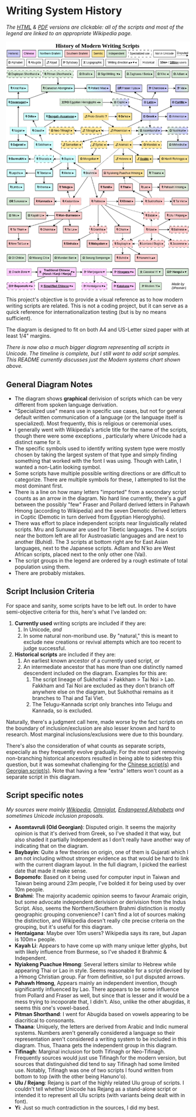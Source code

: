 # Writing System History

*The [HTML](https://github.com/DPenner1/WritingSystemHistory/blob/main/Modern%20Script%20History.html) & [PDF](https://github.com/DPenner1/WritingSystemHistory/blob/main/Modern%20Script%20History.pdf) versions are clickable: all of the scripts and most of the legend are linked to an appropriate Wikipedia page.*

![Writing System History](https://github.com/DPenner1/WritingSystemHistory/blob/main/Modern%20Script%20History.png)

This project's objective is to provide a visual reference as to how modern writing scripts are related. This is not a coding project, but it can serve as a quick reference for internationalization testing (but is by no means sufficient).

The diagram is designed to fit on both A4 and US-Letter sized paper with at least 1/4" margins.

*There is now also a much bigger diagram representing all scripts in Unicode. The timeline is complete, but I still want to add script samples. This README currently discusses just the Modern systems chart shown above.*

## General Diagram Notes

  - The diagram shows **graphical** derivision of scripts which can be very different from spoken language derivation.
  - "Specialized use" means use in specific use cases, but not for general default written communication of a language (or the language itself is specialized). Most frequently, this is religious or ceremonial uses.
  - I generally went with Wikipedia's article title for the name of the scripts, though there were some exceptions , particularly where Unicode had a distinct name for it.
  - The specific symbols used to identify writing system type were mostly chosen by taking the largest system of that type and simply finding something that worked with the font I was using. Though with Latin, I wanted a non-Latin looking symbol.
  - Some scripts have multiple possible writing directions or are difficult to categorize. There are multiple symbols for these, I attempted to list the most dominant first.
  - There is a line on how many letters "imported" from a secondary script counts as an arrow in the diagram. No hard line currently, there's a gulf between the possibly "few" Fraser and Pollard derived letters in Pahawh Hmong (according to Wikipedia) and the seven Demotic derived letters in Coptic (Demotic in turn derived from Egyptian Hieroglyphs).
  - There was effort to place independent scripts near linguistically related scripts. Mru and Sunuwar are used for Tibetic languages. The 4 scripts near the bottom left are all for Austroasiatic languages and are next to another (Buhid). The 3 scripts at bottom right are for East Asian languages, next to the Japanese scripts. Adlam and N'ko are West African scripts, placed next to the only other one (Vai).
  - The script groups in the legend are ordered by a rough estimate of total population using them.
  - There are probably mistakes.

## Script Inclusion Criteria

For space and sanity, some scripts have to be left out. In order to have semi-objective criteria for this, here's what I've landed on:

  1. **Currently used** writing scripts are included if they are:
     1. In Unicode, _and_
     2. In some natural non-moribund use. By "natural," this is meant to exclude new creations or revival attempts which are too recent to judge successful.
  2. **Historical scripts** are included if they are:
     1. An earliest known ancestor of a currently used script, _or_
     2. An intermediate ancestor that has more than one distinctly named descendent included on the diagram. Examples for this are:
         1. The script lineage of Sukhothai > Fakkham > Tai Noi > Lao. Fakkham and Tai Noi are excluded as they don't branch off anywhere else on the diagram, but Sukhothai remains as it branches to Thai and Tai Viet.
         2. The Telugu-Kannada script only branches into Telugu and Kannada, so is excluded.

Naturally, there's a judgment call here, made worse by the fact scripts on the boundary of inclusion/exclusion are also lesser known and hard to research. Most marginal inclusions/exclusions were due to this boundary.

There's also the consideration of what counts as separate scripts, especially as they frequently evolve gradually. For the most part removing non-branching historical ancestors resulted in being able to sidestep this question, but it was somewhat challenging for the [Chinese script(s)](https://en.wikipedia.org/wiki/Chinese_script_styles) and [Georgian script(s)](https://en.wikipedia.org/wiki/Georgian_scripts). Note that having a few "extra" letters won't count as a separate script in this diagram.

## Script specific notes

*My sources were mainly [Wikipedia](https://en.wikipedia.org), [Omniglot](https://www.omniglot.com/), [Endangered Alphabets](https://www.endangeredalphabets.net/alphabets/) and sometimes Unicode inclusion proposals.*

  - **Asomtavruli (Old Georgian)**: Disputed origin. It seems the majority opinion is that it's derived from Greek, so I've shaded it that way, but also shaded it partially Independent as I don't really have another way of indicating that on the diagram.
  - **Baybayin**: Quite a few theories on origin, one of them is Gujarati which I am not including without stronger evidence as that would be hard to link with the current diagram layout. In the full diagram, I picked the earliest date that made it make sense.
  - **Bopomofo**: Based on it being used for computer input in Taiwan and Taiwan being around 23m people, I've bolded it for being used by over 10m people.
  - **Brahmi**: The majority academic opinion seems to favour Aramaic origin, but some advocate independent derivision or derivision from the Indus Script. Also, seems the Northern/Southern Brahmi distinction is mostly geographic grouping convenience? I can't find a lot of sources making the distinction, and Wikipedia doesn't really cite precise criteria on the grouping, but it's useful for this diagram.
  - **Hentaigana**: Maybe over 10m users? Wikipedia says its rare, but Japan is 100m+ people.
  - **Kayah Li**: Appears to have come up with many unique letter glyphs, but with likely influence from Burmese, so I've shaded it Brahmic & Independent.
  - **Nyiakeng Puachue Hmong**: Several letters similar to Hebrew while appearing Thai or Lao in style. Seems reasonable for a script devised by a Hmong Christian group. Far from definitive, so I put disputed arrows.
  - **Pahawh Hmong**, Appears mainly an independent invention, though significantly influenced by Lao. There appears to be some influence from Pollard and Fraser as well, but since that is lesser and it would be a mess trying to incoporate that, I didn't. Also, unlike the other abugidas, it seems this one's vowel-based.
  - **Pitman Shorthand**: I went for Abugida based on vowels appearing to be diacritical to consonants.
  - **Thaana**: Uniquely, the letters are derived from Arabic and Indic numeral systems. Numbers aren't generally considered a language so their representation aren't considered a writing system to be included in this diagram. Thus, Thaana gets the independent group in this diagram.
  - **Tifinagh**: Marginal inclusion for both Tifinagh or Neo-Tifinagh. Frequently sources would just use Tifinagh for the modern version, but sources that distinguished did tend to say Tifinagh had some limited use. Notably, Tifinagh was one of two scripts I found written from bottom to top (with the other being Hanuno'o).
  - **Ulu / Rejang**: Rejang is part of the highly related Ulu group of scripts. I couldn't tell whether Unicode has Rejang as a stand-alone script or intended it to represent all Ulu scripts (with variants being dealt with in font).
  - **Yi**: Just so much contradiction in the sources, I did my best.



